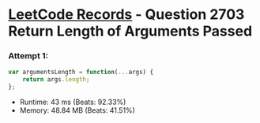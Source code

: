 # [LeetCode Records](../../README.md) - Question 2703 Return Length of Arguments Passed

### Attempt 1: 
```js
var argumentsLength = function(...args) {
    return args.length;
};
```
- Runtime: 43 ms (Beats: 92.33%)
- Memory: 48.84 MB (Beats: 41.51%)

<br>

